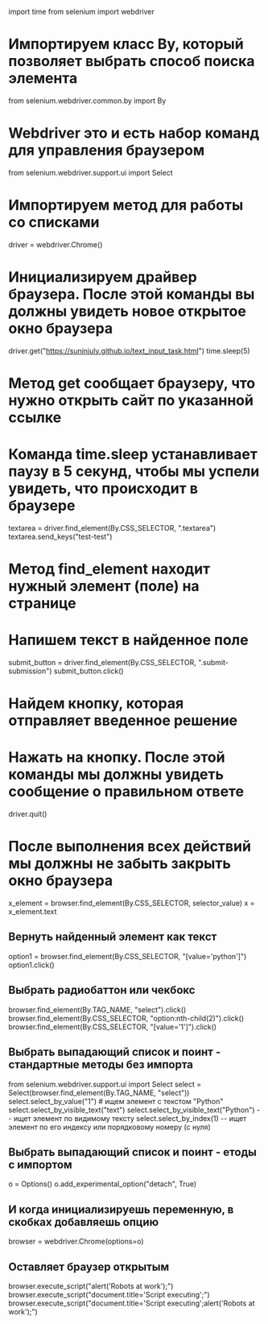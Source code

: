 import time
from selenium import webdriver
# Импортируем класс By, который позволяет выбрать способ поиска элемента
from selenium.webdriver.common.by import By
# Webdriver это и есть набор команд для управления браузером
from selenium.webdriver.support.ui import Select
# Импортируем метод для работы со списками


driver = webdriver.Chrome()
# Инициализируем драйвер браузера. После этой команды вы должны увидеть новое открытое окно браузера

driver.get("https://suninjuly.github.io/text_input_task.html")
time.sleep(5)
# Метод get сообщает браузеру, что нужно открыть сайт по указанной ссылке
# Команда time.sleep устанавливает паузу в 5 секунд, чтобы мы успели увидеть, что происходит в браузере

textarea = driver.find_element(By.CSS_SELECTOR, ".textarea")
textarea.send_keys("test-test")
# Метод find_element находит нужный элемент (поле) на странице
# Напишем текст в найденное поле

submit_button = driver.find_element(By.CSS_SELECTOR, ".submit-submission")
submit_button.click()

# Найдем кнопку, которая отправляет введенное решение
# Нажать на кнопку. После этой команды мы должны увидеть сообщение о правильном ответе

driver.quit()
# После выполнения всех действий мы должны не забыть закрыть окно браузера

x_element = browser.find_element(By.CSS_SELECTOR, selector_value)
x = x_element.text
## Вернуть найденный элемент как текст

option1 = browser.find_element(By.CSS_SELECTOR, "[value='python']")
option1.click()
## Выбрать радиобаттон или чекбокс

browser.find_element(By.TAG_NAME, "select").click()
browser.find_element(By.CSS_SELECTOR, "option:nth-child(2)").click()
browser.find_element(By.CSS_SELECTOR, "[value='1']").click()
## Выбрать выпадающий список и поинт - стандартные методы без импорта 

from selenium.webdriver.support.ui import Select
select = Select(browser.find_element(By.TAG_NAME, "select"))
select.select_by_value("1") # ищем элемент с текстом "Python"
select.select_by_visible_text("text")
select.select_by_visible_text("Python") -- ищет элемент по видимому тексту
select.select_by_index(1) -- ищет элемент по его индексу или порядковому номеру (с нуля)
## Выбрать выпадающий список и поинт - етоды с импортом

o = Options()
o.add_experimental_option("detach", True)
## И когда инициализируешь переменную, в скобках добавляешь опцию
browser = webdriver.Chrome(options=o)
## Оставляет браузер открытым


browser.execute_script("alert('Robots at work');")
browser.execute_script("document.title='Script executing';")
browser.execute_script("document.title='Script executing';alert('Robots at work');")

